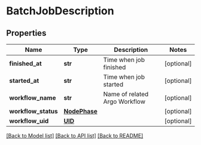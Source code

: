 # BatchJobDescription

## Properties
Name | Type | Description | Notes
------------ | ------------- | ------------- | -------------
**finished_at** | **str** | Time when job finished | [optional] 
**started_at** | **str** | Time when job started | [optional] 
**workflow_name** | **str** | Name of related Argo Workflow | [optional] 
**workflow_status** | [**NodePhase**](NodePhase.md) |  | [optional] 
**workflow_uid** | [**UID**](UID.md) |  | [optional] 

[[Back to Model list]](../README.md#documentation-for-models) [[Back to API list]](../README.md#documentation-for-api-endpoints) [[Back to README]](../README.md)


